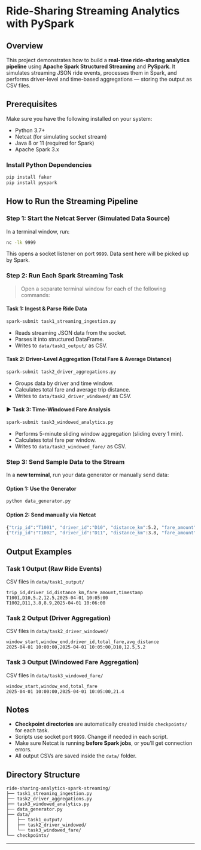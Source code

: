 # Ride-Sharing Streaming Analytics with PySpark

## Overview
This project demonstrates how to build a **real-time ride-sharing analytics pipeline** using **Apache Spark Structured Streaming** and **PySpark**. It simulates streaming JSON ride events, processes them in Spark, and performs driver-level and time-based aggregations — storing the output as CSV files.

## Prerequisites

Make sure you have the following installed on your system:

- Python 3.7+
- Netcat (for simulating socket stream)
- Java 8 or 11 (required for Spark)
- Apache Spark 3.x


### Install Python Dependencies
```bash
pip install faker
pip install pyspark
```

## How to Run the Streaming Pipeline

### Step 1: Start the Netcat Server (Simulated Data Source)
In a terminal window, run:

```bash
nc -lk 9999
```

This opens a socket listener on port `9999`. Data sent here will be picked up by Spark.

### Step 2: Run Each Spark Streaming Task

> Open a separate terminal window for each of the following commands:

#### Task 1: Ingest & Parse Ride Data

```bash
spark-submit task1_streaming_ingestion.py
```

- Reads streaming JSON data from the socket.
- Parses it into structured DataFrame.
- Writes to `data/task1_output/` as CSV.

#### Task 2: Driver-Level Aggregation (Total Fare & Average Distance)

```bash
spark-submit task2_driver_aggregations.py
```

- Groups data by driver and time window.
- Calculates total fare and average trip distance.
- Writes to `data/task2_driver_windowed/` as CSV.

#### ▶️ Task 3: Time-Windowed Fare Analysis

```bash
spark-submit task3_windowed_analytics.py
```

- Performs 5-minute sliding window aggregation (sliding every 1 min).
- Calculates total fare per window.
- Writes to `data/task3_windowed_fare/` as CSV.

### Step 3: Send Sample Data to the Stream

In a **new terminal**, run your data generator or manually send data:

#### Option 1: Use the Generator
```bash
python data_generator.py
```

#### Option 2: Send manually via Netcat
```bash
{"trip_id":"T1001", "driver_id":"D10", "distance_km":5.2, "fare_amount":12.5, "timestamp":"2025-04-01 10:05:00"}
{"trip_id":"T1002", "driver_id":"D11", "distance_km":3.8, "fare_amount":8.9, "timestamp":"2025-04-01 10:06:00"}
```

## Output Examples

### Task 1 Output (Raw Ride Events)
CSV files in `data/task1_output/`
```csv
trip_id,driver_id,distance_km,fare_amount,timestamp
T1001,D10,5.2,12.5,2025-04-01 10:05:00
T1002,D11,3.8,8.9,2025-04-01 10:06:00
```

### Task 2 Output (Driver Aggregation)
CSV files in `data/task2_driver_windowed/`
```csv
window_start,window_end,driver_id,total_fare,avg_distance
2025-04-01 10:00:00,2025-04-01 10:05:00,D10,12.5,5.2
```

### Task 3 Output (Windowed Fare Aggregation)
CSV files in `data/task3_windowed_fare/`
```csv
window_start,window_end,total_fare
2025-04-01 10:00:00,2025-04-01 10:05:00,21.4
```

## Notes
- **Checkpoint directories** are automatically created inside `checkpoints/` for each task.
- Scripts use socket port `9999`. Change if needed in each script.
- Make sure Netcat is running **before Spark jobs**, or you’ll get connection errors.
- All output CSVs are saved inside the `data/` folder.

## Directory Structure

```
ride-sharing-analytics-spark-streaming/
├── task1_streaming_ingestion.py
├── task2_driver_aggregations.py
├── task3_windowed_analytics.py
├── data_generator.py
├── data/
│   ├── task1_output/
│   ├── task2_driver_windowed/
│   └── task3_windowed_fare/
└── checkpoints/
```

---

